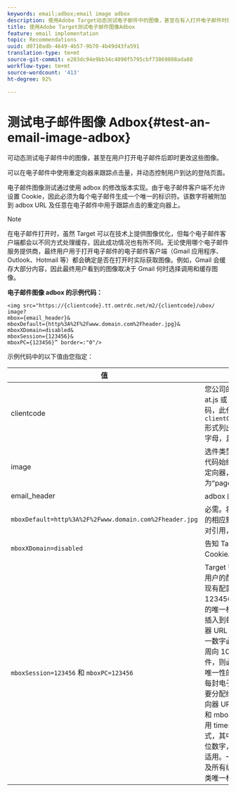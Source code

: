 ```yaml
---
keywords: email;adbox;email image adbox
description: 使用Adobe Target动态测试电子邮件中的图像，甚至在有人打开电子邮件时即时更改这些图像。
title: 使用Adobe Target测试电子邮件图像Adbox
feature: email implementation
topic: Recommendations
uuid: d0710adb-4649-4b57-9b70-4b49d43fa591
translation-type: tm+mt
source-git-commit: e203dc94e9bb34c4090f5795cbf73869808ada88
workflow-type: tm+mt
source-wordcount: '413'
ht-degree: 92%

---
```



# 测试电子邮件图像 Adbox{#test-an-email-image-adbox}

可动态测试电子邮件中的图像，甚至在用户打开电子邮件后即时更改这些图像。

可以在电子邮件中使用重定向器来跟踪点击量，并动态控制用户到达的登陆页面。

电子邮件图像测试通过使用 adbox 的修改版本实现。由于电子邮件客户端不允许设置 Cookie，因此必须为每个电子邮件生成一个唯一的标识符。该数字将被附加到 adbox URL 及任意在电子邮件中用于跟踪点击的重定向器上。

>[!NOTE]
>
>在电子邮件打开时，虽然 Target 可以在技术上提供图像优化，但每个电子邮件客户端都会以不同方式处理缓存，因此成功情况也有所不同。无论使用哪个电子邮件服务提供商，最终用户用于打开电子邮件的电子邮件客户端（Gmail 应用程序、Outlook、Hotmail 等）都会确定是否在打开时实际获取图像。例如，Gmail 会缓存大部分内容，因此最终用户看到的图像取决于 Gmail 何时选择调用和缓存图像。

**电子邮件图像 adbox 的示例代码：**

```
<img src="https://{clientcode}.tt.omtrdc.net/m2/​{clientcode}/ubox/​image?
mbox={email_header}&
mboxDefault=​{http%3A%2F%2Fwww.domain.com%2Fheader.jpg}&
mboxXDomain=disabled&
mboxSession={123456}&
mboxPC={123456}” border=:"0"/>
```

示例代码中的以下值由您指定：

| 值 | 描述 |
|--- |--- |
| clientcode | 您公司的客户端代码。可在 at.js 或 mbox.js 中查找此代码，此代码以 `clientCode='yourclientcode'` 形式列出。此代码为全小写的字母，且无特殊字符。 |
| image | 选件类型。对于图形广告，此代码始终为“image”；而对于重定向器，此代码始终为“page”。 |
| email_header | adbox 的名称。 |
| `mboxDefault=http%3A%2F%2Fwww.domain.com%2Fheader.jpg` | 必需。将 URL 替换为 adbox 的相应默认内容。它必须为绝对引用，且必须为 URL 编码。 |
| `mboxXDomain=disabled` | 告知 Target 不要尝试设置 Cookie。 |
| `mboxSession=123456` 和 `mboxPC=123456` | Target 需要使用这两个值将此用户的配置文件与您站点中的现有配置文件进行合并。123456 为每封电子邮件生成的唯一标识符。该值将被动态插入到每一个 adbox 及重定向器 URL 中。每封电子邮件的这一数字必须是唯一的。如果每周向 1000 名用户发送电子邮件，则必须生成 1000 个具有唯一性的 ID。<br>每封电子邮件的唯一标识符需要分配给每一个 adbox 及重定向器 URL 中的 mboxSession 和 mboxPC。建议该标识符采用 timestamp-NNNNN 格式，其中 NNNNN 是随机的 5 位数字，任何字母数字格式都适用。一些电子邮件群发服务及所有编程语言都可以生成此类唯一标识符。 |
